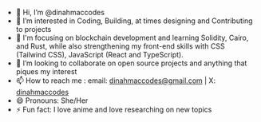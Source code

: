 - 👋 Hi, I’m @dinahmaccodes
- 👀 I’m interested in Coding, Building, at times designing and Contributing to projects
- 🌱 I'm focusing on blockchain development and learning Solidity, Cairo, and Rust, while also strengthening my front-end skills with CSS (Tailwind CSS), JavaScript (React and TypeScript).
- 💞️ I’m looking to collaborate on open source projects and anything that piques my interest
- 📫 How to reach me : email: dinahmaccodes@gmail.com | X: [dinahmaccodes](https://x.com/dinahmaccodes) 
- 😄 Pronouns: She/Her
- ⚡ Fun fact: I love anime and love researching on new topics 

<!---
dinahmaccodes/dinahmaccodes is a ✨ special ✨ repository because its `README.md` (this file) appears on your GitHub profile.
You can click the Preview link to take a look at your changes.
--->
